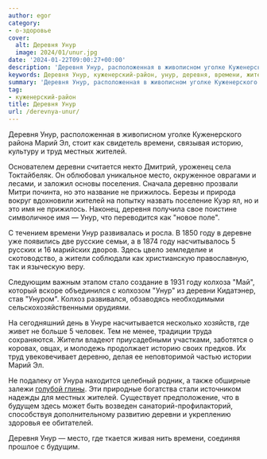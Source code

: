 ```yaml
---
author: egor
category:
- о-здоровье
cover:
  alt: Деревня Унур
  image: 2024/01/unur.jpg
date: '2024-01-22T09:00:27+00:00'
description: 'Деревня Унур, расположенная в живописном уголке Куженерского района Марий Эл, стоит как свидетель времени, связывая историю, культуру и труд местных...'
keywords: Деревня Унур, куженерский-район, унур, деревня, времени, жителей, деревни, году, марий, историю, труд, местных, место, деревню, это, прижилось, имя
summary: 'Деревня Унур, расположенная в живописном уголке Куженерского района Марий Эл, стоит как свидетель времени, связывая историю, культуру и труд местных...'
tag:
- куженерский-район
title: Деревня Унур
url: /derevnya-unur/
---
```


Деревня Унур, расположенная в живописном уголке Куженерского района Марий Эл, стоит как свидетель времени, связывая историю, культуру и труд местных жителей.

Основателем деревни считается некто Дмитрий, уроженец села Токтайбеляк. Он облюбовал уникальное место, окруженное оврагами и лесами, и заложил основы поселения. Сначала деревню прозвали Митри починта, но это название не прижилось. Березы и природа вокруг вдохновили жителей на попытку назвать поселение Куэр ял, но и это имя не прижилось. Наконец, деревня получила свое поистине символичное имя — Унур, что переводится как "новое поле".

С течением времени Унур развивалась и росла. В 1850 году в деревне уже появились две русские семьи, а в 1874 году насчитывалось 5 русских и 16 марийских дворов. Здесь цвело земледелие и скотоводство, а жители соблюдали как христианскую православную, так и языческую веру.

Следующим важным этапом стало создание в 1931 году колхоза "Май", который вскоре объединился с колхозом "Унур" из деревни Кидатэнер, став "Унуром". Колхоз развивался, обзаводясь необходимыми сельскохозяйственными орудиями.

На сегодняшний день в Унуре насчитывается несколько хозяйств, где живет не больше 5 человек. Тем не менее, традиции труда сохраняются. Жители владеют приусадебными участками, заботятся о коровах, овцах, и молодежь продолжает историю своих предков. Их труд увековечивает деревню, делая ее неповторимой частью истории Марий Эл.

Не подалеку от Унура находится целебный родник, а также обширные залежи [голубой глины](/blue-clay/). Эти природные богатства стали источником надежды для местных жителей. Существует предположение, что в будущем здесь может быть возведен санаторий-профилакторий, способствуя дополнительному развитию деревни и укреплению здоровья ее обитателей.

Деревня Унур — место, где ткается живая нить времени, соединяя прошлое с будущим.